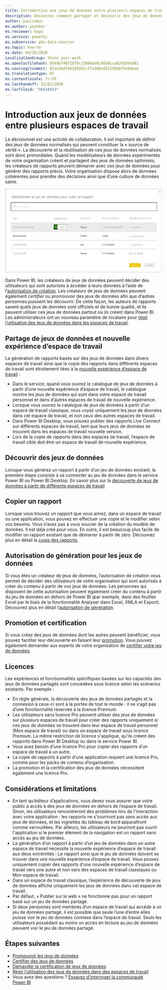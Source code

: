 ```yaml
---
title: Introduction aux jeux de données entre plusieurs espaces de travail
description: Découvrez comment partager et découvrir des jeux de données pour les espaces de travail. Les utilisateurs de l’organisation peuvent ensuite générer des rapports basés sur votre jeu de données dans leurs propres espaces de travail.
author: paulinbar
ms.author: painbar
ms.reviewer: kayu
ms.service: powerbi
ms.subservice: pbi-data-sources
ms.topic: how-to
ms.date: 04/30/2020
LocalizationGroup: Share your work
ms.openlocfilehash: 0569bf40728f0c1300ded9c9656cca639105e981
ms.sourcegitcommit: 653e18d7041d3dd1cf7a38010372366975a98eae
ms.translationtype: HT
ms.contentlocale: fr-FR
ms.lasthandoff: 12/01/2020
ms.locfileid: "96410433"
---
```

# <a name="intro-to-datasets-across-workspaces"></a>Introduction aux jeux de données entre plusieurs espaces de travail

Le décisionnel est une activité de collaboration. Il est important de définir des jeux de données normalisés qui peuvent constituer la « source de vérité ». La découverte et la réutilisation de ces jeux de données normalisés sont donc primordiales. Quand les modélisateurs de données expérimentés de votre organisation créent et partagent des jeux de données optimisés, les créateurs de rapports peuvent démarrer avec ces jeux de données pour générer des rapports précis. Votre organisation dispose alors de données cohérentes pour prendre des décisions ainsi que d’une culture de données saine.

![Sélectionner un jeu de données partagé](media/service-datasets-across-workspaces/power-bi-select-shared-dataset.png)

Dans Power BI, les créateurs de jeux de données peuvent décider des utilisateurs qui sont autorisés à accéder à leurs données à l’aide de l’[autorisation de création](service-datasets-build-permissions.md). Les créateurs de jeux de données peuvent également *certifier* ou *promouvoir* des jeux de données afin que d’autres personnes puissent les découvrir. De cette façon, les auteurs de rapports savent quels jeux de données sont officiels et de bonne qualité, et ils peuvent utiliser ces jeux de données partout où ils créent dans Power BI. Les administrateurs ont un nouveau paramètre de locataire pour [régir l’utilisation des jeux de données dans les espaces de travail](service-datasets-admin-across-workspaces.md).

## <a name="dataset-sharing-and-the-new-workspace-experience"></a>Partage de jeux de données et nouvelle expérience d’espace de travail

La génération de rapports basés sur des jeux de données dans divers espaces de travail ainsi que la copie des rapports dans différents espaces de travail sont étroitement liées à la [nouvelle expérience d’espace de travail](../collaborate-share/service-create-the-new-workspaces.md) :

- Dans le service, quand vous ouvrez le catalogue de jeux de données à partir d’une nouvelle expérience d’espace de travail, le catalogue montre les jeux de données qui sont dans votre espace de travail personnel et dans d’autres espaces de travail de nouvelle expérience. 
- Lorsque vous ouvrez le catalogue de jeux de données à partir d’un espace de travail classique, vous voyez uniquement les jeux de données dans cet espace de travail, et non ceux des autres espaces de travail.
- Dans Power BI Desktop, vous pouvez publier des rapports Live Connect sur différents espaces de travail, tant que leurs jeux de données se trouvent dans les espaces de travail nouvelle version.
- Lors de la copie de rapports dans des espaces de travail, l’espace de travail cible doit être un espace de travail de nouvelle expérience.

## <a name="discover-datasets"></a>Découvrir des jeux de données

Lorsque vous générez un rapport à partir d’un jeu de données existant, la première étape consiste à se connecter au jeu de données dans le service Power BI ou Power BI Desktop. En savoir plus sur la [découverte de jeux de données à partir de différents espaces de travail](service-datasets-discover-across-workspaces.md)

## <a name="copy-a-report"></a>Copier un rapport

Lorsque vous trouvez un rapport que vous aimez, dans un espace de travail ou une application, vous pouvez en effectuer une copie et le modifier selon vos besoins. Vous n’avez pas à vous soucier de la création du modèle de données. Il est déjà créé pour vous. En outre, il est beaucoup plus facile de modifier un rapport existant que de démarrer à partir de zéro. Découvrez plus en détail la [copie des rapports](service-datasets-copy-reports.md).

## <a name="build-permission-for-datasets"></a>Autorisation de génération pour les jeux de données

Si vous êtes un créateur de jeux de données, l’autorisation de création vous permet de décider des utilisateurs de votre organisation qui sont autorisés à créer du contenu à partir de vos jeux de données. Les personnes qui disposent de cette autorisation peuvent également créer du contenu à partir du jeu de données en dehors de Power BI (par exemple, dans des feuilles Excel par le biais de la fonctionnalité Analyser dans Excel, XMLA et Export). Découvrez plus en détail l’[autorisation de génération](service-datasets-build-permissions.md).

## <a name="promotion-and-certification"></a>Promotion et certification

Si vous créez des jeux de données dont les autres peuvent bénéficier, vous pouvez faciliter leur découverte en faisant leur [promotion](../collaborate-share/service-endorse-content.md#promote-content). Vous pouvez également demander aux experts de votre organisation de [certifier votre jeu de données](../collaborate-share/service-endorse-content.md#request-content-certification).

## <a name="licensing"></a>Licences

Les expériences et fonctionnalités spécifiques basées sur les capacités des jeux de données partagés sont concédées sous licence selon les scénarios existants. Par exemple :

- En règle générale, la découverte des jeux de données partagés et la connexion à ceux-ci sont à la portée de tout le monde : il ne s’agit pas d’une fonctionnalité réservée à la licence Premium.
- Les utilisateurs sans licence Pro peuvent utiliser des jeux de données sur plusieurs espaces de travail pour créer des rapports uniquement si ces jeux de données se trouvent dans leur espace de travail personnel (Mon espace de travail) ou dans un espace de travail sous licence Premium. La même restriction de licence s'applique, qu'ils créent des rapports dans Power BI Desktop ou dans le service Power BI.
- Vous avez besoin d’une licence Pro pour copier des rapports d’un espace de travail à un autre.
- La copie de rapports à partir d’une application requiert une licence Pro, comme pour les packs de contenu d’organisation.
- La promotion et la certification des jeux de données nécessitent également une licence Pro.

## <a name="considerations-and-limitations"></a>Considérations et limitations

- En tant qu’éditeur d’applications, vous devez vous assurer que votre public a accès à des jeux de données en dehors de l’espace de travail. Sinon, les utilisateurs rencontreront des problèmes lors de l'interaction avec votre application : les rapports ne s'ouvriront pas sans accès aux jeux de données, et les vignettes du tableau de bord apparaîtront comme verrouillées. Par ailleurs, les utilisateurs ne pourront pas ouvrir l'application si le premier élément de la navigation est un rapport sans accès au jeu de données.
- La génération d’un rapport à partir d’un jeu de données dans un autre espace de travail nécessite la nouvelle expérience d’espace de travail aux deux extrémités : Le rapport ainsi que le jeu de données doivent se trouver dans une nouvelle expérience d’espace de travail. Vous pouvez uniquement copier des rapports d’une nouvelle expérience d’espace de travail vers une autre et non vers des espaces de travail classiques ou Mon espace de travail. 
- Dans un espace de travail classique, l’expérience de découverte de jeux de données affiche uniquement les jeux de données dans cet espace de travail.
- Par défaut, « Publier sur le web » ne fonctionne pas pour un rapport basé sur un jeu de données partagé.
- Si deux personnes sont membres d’un espace de travail qui accède à un jeu de données partagé, il est possible que seule l’une d’entre elles puisse voir le jeu de données connexe dans l’espace de travail. Seuls les utilisateurs possédant au moins un accès en lecture au jeu de données peuvent voir le jeu de données partagé. 

## <a name="next-steps"></a>Étapes suivantes

- [Promouvoir les jeux de données](../collaborate-share/service-endorse-content.md#promote-content)
- [Certifier des jeux de données](../collaborate-share/service-endorse-content.md#certify-content)
- [Demander la certification de jeux de données](../collaborate-share/service-endorse-content.md#request-content-certification)
- [Régir l’utilisation des jeux de données dans des espaces de travail](service-datasets-admin-across-workspaces.md)
- Vous avez des questions ? [Essayez d’interroger la communauté Power BI](https://community.powerbi.com/)
